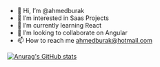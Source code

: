 - 👋 Hi, I’m @ahmedburak
- 👀 I’m interested in Saas Projects
- 🌱 I’m currently learning React
- 💞️ I’m looking to collaborate on Angular
- 📫 How to reach me ahmedburak@hotmail.com

[![Anurag's GitHub stats](https://github-readme-stats.vercel.app/api?username=ahmedburak)](https://github.com/anuraghazra/github-readme-stats)
<!---
ahmedburak/ahmedburak is a ✨ special ✨ repository because its `README.md` (this file) appears on your GitHub profile.
You can click the Preview link to take a look at your changes.
--->
